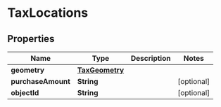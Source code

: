 

# TaxLocations


## Properties

Name | Type | Description | Notes
------------ | ------------- | ------------- | -------------
**geometry** | [**TaxGeometry**](TaxGeometry.md) |  | 
**purchaseAmount** | **String** |  |  [optional]
**objectId** | **String** |  |  [optional]



